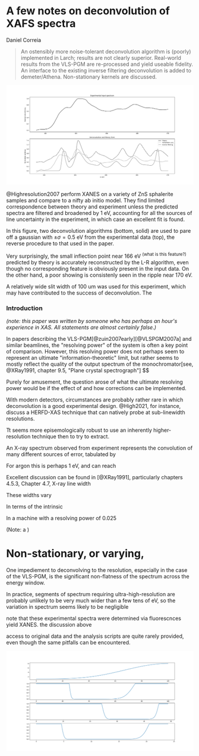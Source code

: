 


# A few notes on deconvolution of XAFS spectra

Daniel Correia

> An ostensibly more noise-tolerant deconvolution algorithm is (poorly) implemented in Larch; results are not clearly superior. Real-world results from the VLS-PGM are re-processed and yield useable fidelity. An interface to the existing inverse filtering deconvolution is added to demeter/Athena. Non-stationary kernels are discussed.




![](Zn_Cu_output.png)

@Highresolution2007 perform XANES on a variety of ZnS sphalerite samples and compare to a nifty ab initio model. They find limited correspondence between theory and experiment unless the predicted spectra are filtered and broadened by 1 eV, accounting for all the sources of line uncertainty in the experiment, in which case an excellent fit is found.

In this figure, two deconvolution algorithms (bottom, solid) are used to pare off a gaussian with $\pm\sigma=0.5 \text{ eV}$ from the experimental data (top), the reverse procedure to that used in the paper.

Very surprisingly, the small inflection point near 166 eV <sup>(what is this feature?)</sup> predicted by theory is accurately reconstructed by the L-R algorithm, even though no corresponding feature is obviously present in the input data. On the other hand, a poor showing is consistenly seen in the ripple near 170 eV.

A relatively wide slit width of 100 um was used for this experiment, which may have contributed to the success of deconvolution. The 


### Introduction

*(note: this paper was written by someone who has perhaps an hour's experience in XAS. All statements are almost certainly false.)*

In papers describing the VLS-PGM[@zuin2007early][@VLSPGM2007a] and similar beamlines, the "resolving power" of the system is often a key point of comparison. However, this resolving power does not perhaps seem to represent an ultimate "information-theoretic" limit, but rather seems to mostly reflect the quality of the output spectrum of the monochromator[see, @XRay1991, chapter 9.5, "Plane crystal spectrograph"] $$

Purely for amusement, the question arose of what the ultimate resolving power would be if the effect of  and how corrections can be implemented.



With modern detectors, circumstances are probably rather rare in which deconvolution is a good experimental design. @High2021, for instance, discuss a HERFD-XAS technique that can natively probe at sub-linewidth resolutions.

Tt seems more episemologically robust to use an inherently higher-resolution technique then to try to extract. 


An X-ray spectrum observed from experiment represents the convolution of many different sources of error, tabulated by 

For argon this is perhaps 1 eV, and can reach 

Excellent discussion can be found in [@XRay1991], particularly chapters 4.5.3, Chapter 4.7, X-ray line width

These widths vary 

In terms of the intrinsic 

In a machine with a resolving power of 0.025

(Note: a )


# Non-stationary, or varying, 

One impediement to deconvolving to the resolution, especially in the case of the VLS-PGM, is the significant non-flatness of the spectrum across the energy window. 

In practice, segments of spectrum requiring  ultra-high-resolution are probably unlikely to be very much wider than a few tens of eV, so the variation in spectrum seems likely to be negligible




note that these experimental spectra were determined via fluorescnces yield XANES. the discussion above 


access to original data and the analysis scripts are quite rarely provided, even though the same pitfalls can be encountered.



![](stretch.png)
